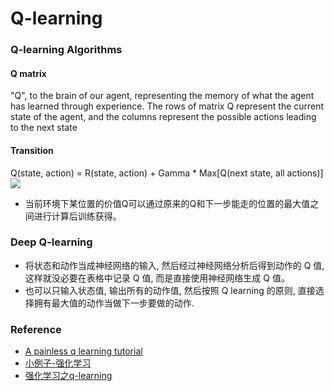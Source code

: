 # Q-learning

### Q-learning Algorithms
#### Q matrix
"Q", to the brain of our agent, representing the memory of what the agent has learned through experience.  The rows of matrix Q represent the current state of the agent, and the columns represent the possible actions leading to the next state

#### Transition

Q(state, action) = R(state, action) + Gamma * Max[Q(next state, all actions)]
![](https://upload-images.jianshu.io/upload_images/1825077-07cb6c09b13a00b6.png?imageMogr2/auto-orient/)
- 当前环境下某位置的价值Q可以通过原来的Q和下一步能走的位置的最大值之间进行计算后训练获得。

### Deep Q-learning
- 将状态和动作当成神经网络的输入, 然后经过神经网络分析后得到动作的 Q 值, 这样就没必要在表格中记录 Q 值, 而是直接使用神经网络生成 Q 值。
- 也可以只输入状态值, 输出所有的动作值, 然后按照 Q learning 的原则, 直接选择拥有最大值的动作当做下一步要做的动作. 


### Reference
- [A painless q learning tutorial](http://mnemstudio.org/path-finding-q-learning-tutorial.htm)
- [小例子-强化学习](https://morvanzhou.github.io/tutorials/machine-learning/reinforcement-learning/2-1-general-rl/ks)
- [强化学习之q-learning](https://www.jianshu.com/p/1c0d5e83b066)